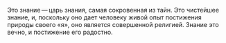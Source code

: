 Это знание — царь знания, самая сокровенная из тайн. Это чистейшее знание, и, поскольку оно дает человеку живой опыт постижения природы своего «я», оно является совершенной религией. Знание это вечно, и постижение его радостно.